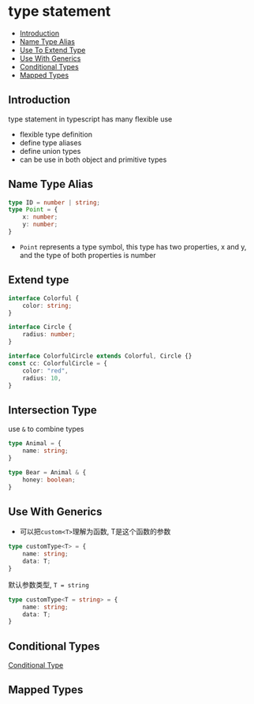 # type statement

- [Introduction](#introduction)
- [Name Type Alias](#name-type-alias)
- [Use To Extend Type](#use-to-extend-type)
- [Use With Generics](#use-with-generics)
- [Conditional Types](#conditional-types)
- [Mapped Types](#mapped-types)

## Introduction

type statement in typescript has many flexible use

- flexible type definition
- define type aliases
- define union types
- can be use in both object and primitive types

## Name Type Alias

```ts
type ID = number | string;
type Point = {
    x: number;
    y: number;
}
```

- `Point` represents a type symbol, this type has two properties, x and y, and the type of both properties is number

## Extend type

```ts
interface Colorful {
    color: string;
}

interface Circle {
    radius: number;
}

interface ColorfulCircle extends Colorful, Circle {}
const cc: ColorfulCircle = {
    color: "red",
    radius: 10,
}
```

## Intersection Type

use `&` to combine types

```ts
type Animal = {
    name: string;
}

type Bear = Animal & {
    honey: boolean;
}
```

## Use With Generics

- 可以把`custom<T>`理解为函数, T是这个函数的参数

```ts
type customType<T> = {
    name: string;
    data: T;
}
```

默认参数类型, `T = string`

```ts
type customType<T = string> = {
    name: string;
    data: T;
}
```

## Conditional Types

[Conditional Type](typescript-condition-type.md)

## Mapped Types


